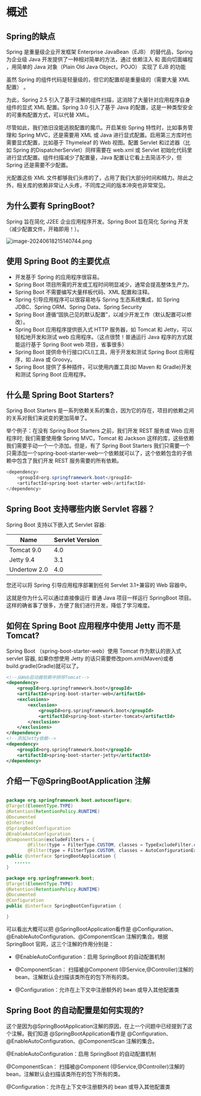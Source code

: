 # 概述

## Spring的缺点


Spring 是重量级企业开发框架 Enterprise JavaBean（EJB） 的替代品，Spring 为企业级 Java 开发提供了一种相对简单的方法，通过 依赖注入 和 面向切面编程 ，用简单的 Java 对象（Plain Old Java Object，POJO） 实现了 EJB 的功能

虽然 Spring 的组件代码是轻量级的，但它的配置却是重量级的（需要大量 XML 配置） 。

为此，Spring 2.5 引入了基于注解的组件扫描，这消除了大量针对应用程序自身组件的显式 XML 配置。Spring 3.0 引入了基于 Java 的配置，这是一种类型安全的可重构配置方式，可以代替 XML。

尽管如此，我们依旧没能逃脱配置的魔爪。开启某些 Spring 特性时，比如事务管理和 Spring MVC，还是需要用 XML 或 Java 进行显式配置。启用第三方库时也需要显式配置，比如基于 Thymeleaf 的 Web 视图。配置 Servlet 和过滤器（比如 Spring 的DispatcherServlet）同样需要在 web.xml 或 Servlet 初始化代码里进行显式配置。组件扫描减少了配置量，Java 配置让它看上去简洁不少，但 Spring 还是需要不少配置。

光配置这些 XML 文件都够我们头疼的了，占用了我们大部分时间和精力。除此之外，相关库的依赖非常让人头疼，不同库之间的版本冲突也非常常见。

## **为什么要有 SpringBoot?**

Spring 旨在简化 J2EE 企业应用程序开发。Spring Boot 旨在简化 Spring 开发（减少配置文件，开箱即用！）。

![image-20240618215140744.png](assets/image-20240618215140744.png)

## **使用 Spring Boot 的主要优点**

- 开发基于 Spring 的应用程序很容易。
- Spring Boot 项目所需的开发或工程时间明显减少，通常会提高整体生产力。
- Spring Boot 不需要编写大量样板代码、XML 配置和注释。
- Spring 引导应用程序可以很容易地与 Spring 生态系统集成，如 Spring JDBC、Spring ORM、Spring Data、Spring Security 
- Spring Boot 遵循“固执己见的默认配置”，以减少开发工作（默认配置可以修改）。
- Spring Boot 应用程序提供嵌入式 HTTP 服务器，如 Tomcat 和 Jetty，可以轻松地开发和测试 web 应用程序。（这点很赞！普通运行 Java 程序的方式就能运行基于 Spring Boot web 项目，省事很多）
- Spring Boot 提供命令行接口(CLI)工具，用于开发和测试 Spring Boot 应用程序，如 Java 或 Groovy。
- Spring Boot 提供了多种插件，可以使用内置工具(如 Maven 和 Gradle)开发和测试 Spring Boot 应用程序。

## **什么是 Spring Boot Starters?**

Spring Boot Starters 是一系列依赖关系的集合，因为它的存在，项目的依赖之间的关系对我们来说变的更加简单了。

举个例子：在没有 Spring Boot Starters 之前，我们开发 REST 服务或 Web 应用程序时; 我们需要使用像 Spring MVC，Tomcat 和 Jackson 这样的库，这些依赖我们需要手动一个一个添加。但是，有了 Spring Boot Starters 我们只需要一个只需添加一个spring-boot-starter-web一个依赖就可以了，这个依赖包含的子依赖中包含了我们开发 REST 服务需要的所有依赖。

```java
<dependency>
    <groupId>org.springframework.boot</groupId>
    <artifactId>spring-boot-starter-web</artifactId>
</dependency>
```

## **Spring Boot 支持哪些内嵌 Servlet 容器？**

Spring Boot 支持以下嵌入式 Servlet 容器:

| Name         | Servlet Version |
| ------------ | --------------- |
| Tomcat 9.0   | 4.0             |
| Jetty 9.4    | 3.1             |
| Undertow 2.0 | 4.0             |

您还可以将 Spring 引导应用程序部署到任何 Servlet 3.1+兼容的 Web 容器中。

这就是你为什么可以通过直接像运行 普通 Java 项目一样运行 SpringBoot 项目。这样的确省事了很多，方便了我们进行开发，降低了学习难度。

##  **如何在 Spring Boot 应用程序中使用 Jetty 而不是 Tomcat?**

Spring Boot （spring-boot-starter-web）使用 Tomcat 作为默认的嵌入式 servlet 容器, 如果你想使用 Jetty 的话只需要修改pom.xml(Maven)或者build.gradle(Gradle)就可以了。

```xml
<!--从Web启动器依赖中排除Tomcat-->
<dependency>
	<groupId>org.springframework.boot</groupId>
	<artifactId>spring-boot-starter-web</artifactId>
	<exclusions>
		<exclusion>
			<groupId>org.springframework.boot</groupId>
			<artifactId>spring-boot-starter-tomcat</artifactId>
		</exclusion>
	</exclusions>
</dependency>
<!--添加Jetty依赖-->
<dependency>
	<groupId>org.springframework.boot</groupId>
	<artifactId>spring-boot-starter-jetty</artifactId>
</dependency>
```

## **介绍一下@SpringBootApplication 注解**

```java

package org.springframework.boot.autoconfigure;
@Target(ElementType.TYPE)
@Retention(RetentionPolicy.RUNTIME)
@Documented
@Inherited
@SpringBootConfiguration
@EnableAutoConfiguration
@ComponentScan(excludeFilters = {
		@Filter(type = FilterType.CUSTOM, classes = TypeExcludeFilter.class),
		@Filter(type = FilterType.CUSTOM, classes = AutoConfigurationExcludeFilter.class) })
public @interface SpringBootApplication {
   ......
}
```

```java
package org.springframework.boot;
@Target(ElementType.TYPE)
@Retention(RetentionPolicy.RUNTIME)
@Documented
@Configuration
public @interface SpringBootConfiguration {

}
```

可以看出大概可以把 @SpringBootApplication看作是 @Configuration、@EnableAutoConfiguration、@ComponentScan 注解的集合。根据 SpringBoot 官网，这三个注解的作用分别是：

- @EnableAutoConfiguration：启用 SpringBoot 的自动配置机制

- @ComponentScan： 扫描被@Component (@Service,@Controller)注解的 bean，注解默认会扫描该类所在的包下所有的类。

- @Configuration：允许在上下文中注册额外的 bean 或导入其他配置类

## **Spring Boot 的自动配置是如何实现的?**

这个是因为@SpringBootApplication注解的原因，在上一个问题中已经提到了这个注解。我们知道 @SpringBootApplication看作是 @Configuration、@EnableAutoConfiguration、@ComponentScan 注解的集合。

@EnableAutoConfiguration：启用 SpringBoot 的自动配置机制

@ComponentScan： 扫描被@Component (@Service,@Controller)注解的 bean，注解默认会扫描该类所在的包下所有的类。

@Configuration：允许在上下文中注册额外的 bean 或导入其他配置类